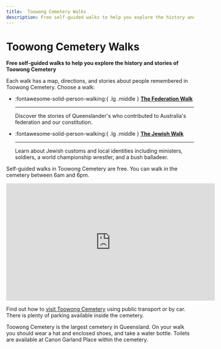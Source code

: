 ```yaml
---
title:  Toowong Cemetery Walks
description: Free self-guided walks to help you explore the history and stories of Toowong Cemetery
---
```


<!-- 
-- 8< -- "snippets/sem/walks/index.json"
-->

# Toowong Cemetery Walks

**Free self-guided walks to help you explore the history and stories of Toowong Cemetery**


<!--
<figure markdown>
  ![State Library of Queensland's reading room, Brisbane, 1902](../assets/slq-reading-room-1902-16x9.jpg){  class="full-width" }
  <figcaption markdown>[State Library of Queensland's reading room, Brisbane, 1902](http://onesearch.slq.qld.gov.au/permalink/f/1upgmng/slq_alma21298102690002061) - State Library of Queensland. Cropped.</figcaption>
</figure>

-->
Each walk has a map, directions, and stories about people remembered in Toowong Cemetery. Choose a walk:

<!--

-   :fontawesome-solid-person-walking:{ .lg .middle } **[Dr. Lilian Cooper walk](lilian-cooper-walk.md)**
  
    ---

    Uncover the history along Lilian Cooper Drive

    :fontawesome-regular-clock: 1 hour  
    
    :fontawesome-solid-stairs: Mostly flat

-   :fontawesome-solid-person-walking:{ .lg .middle } **[Mount Blackall walk](mount-blackall-walk.md)** 
 
    ---

    Explore some of the highlights on Mount Blackall

-->  

<div class="grid cards" markdown>  

-   :fontawesome-solid-person-walking:{ .lg .middle } **[The Federation Walk](federation-walk)** 
  
    ---

    Discover the stories of Queenslander's who contributed to Australia's federation and our constitution.
    

-   :fontawesome-solid-person-walking:{ .lg .middle } **[The Jewish Walk](jewish-walk.md)**
 
    ---

    Learn about Jewish customs and local identities including ministers, soldiers, a world championship wrestler, and a bush balladeer.

</div>

Self-guided walks in Toowong Cemetery are free. You can walk in the cemetery between 6am and 6pm.

<div class="video-wrapper">
<iframe width="560" height="315" src="https://www.youtube.com/embed/41fWB0IvDKU?controls=0" title="YouTube video player" frameborder="0" allow="accelerometer;  clipboard-write; encrypted-media; gyroscope; picture-in-picture" allowfullscreen></iframe>
</div>  
<!--
*<small>[Toowong Cemetery, Brisbane - DJI Mavic aerial](https://youtu.be/41fWB0IvDKU) by Drone Runner. </small>* **<small></small>**. 
-->

Find out how to [visit Toowong Cemetery](../index.md#visit-toowong-cemetery) using public transport or by car. There is plenty of parking available inside the cemetery. 

Toowong Cemetery is the largest cemetery in Queensland. On your walk you should wear a hat and enclosed shoes, and take a water bottle. Toilets are available at Canon Garland Place within the cemetery.

<!--

Find out how to [visit Toowong Cementry](../index.md#visit-toowong-cemetery) by car, on foot, or using public transport.

- **[Dr. Lilian Cooper walk](lilian-cooper-walk.md)** - uncover the history along Lilian Cooper Drive
- **[Mount Blackall walk](mount-blackall-walk.md)** - explore some of the highlights on Mount Blackall
- **[The Federation Walk](federation-walk.md)** -  discover Queensland's contribution to Australia's federation
- **[The Jewish Walk](jewish-walk.md)** - A self-guided walk around the Jewish portion of Toowong Cemetery
--> 

<!-- links to pages or pdfs 

[federation-walk]: federation-walk.md
[jewish-walk]: jewish-walk.md
-->